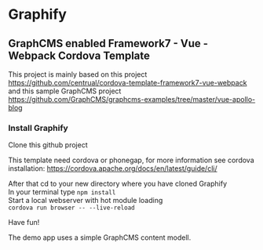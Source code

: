 # Graphify
## GraphCMS enabled Framework7 - Vue - Webpack Cordova Template 

This project is mainly based on this project  
https://github.com/centrual/cordova-template-framework7-vue-webpack  
and this sample GraphCMS project  
https://github.com/GraphCMS/graphcms-examples/tree/master/vue-apollo-blog

### Install Graphify
Clone this github project  

This template need cordova or phonegap, for more information see cordova installation: https://cordova.apache.org/docs/en/latest/guide/cli/

After that cd to your new directory where you have cloned Graphify  
In your terminal type ```npm install ```  
Start a local webserver with hot module loading  
```cordova run browser -- --live-reload```  

Have fun!  

The demo app uses a simple GraphCMS content modell.
